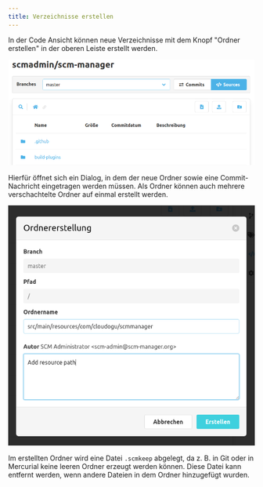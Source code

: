 ```yaml
---
title: Verzeichnisse erstellen
---
```


In der Code Ansicht können neue Verzeichnisse mit dem Knopf "Ordner erstellen" in der oberen Leiste erstellt werden.

![Knopf "Ordner erstellen"](assets/create-button.png)

Hierfür öffnet sich ein Dialog, in dem der neue Ordner sowie eine Commit-Nachricht eingetragen werden müssen. Als
Ordner können auch mehrere verschachtelte Ordner auf einmal erstellt werden.

![Dialog zum Erstellen von Ordnern](assets/create-dialog.png)

Im erstellten Ordner wird eine Datei `.scmkeep` abgelegt, da z. B. in Git oder in Mercurial keine leeren Ordner
erzeugt werden können. Diese Datei kann entfernt werden, wenn andere Dateien in dem Ordner hinzugefügt wurden.
